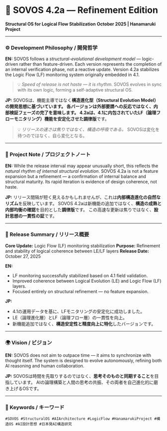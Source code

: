 ﻿# 🧱 **SOVOS 4.2a — Refinement Edition**

**Structural OS for Logical Flow Stabilization**
**October 2025 | Hanamaruki Project**

---

### ⚙️ Development Philosophy / 開発哲学

**EN:**
SOVOS follows a *structural-evolutional development model* — logic-driven rather than feature-driven.
Each version represents the completion of an internal verification phase, not a reactive update.
Version 4.2a stabilizes the Logic Flow (LF) monitoring system originally embedded in 4.1.

> 💡 *Speed of release is not haste — it is rhythm.*
> SOVOS evolves in sync with its own logic, forming a self-adaptive structural OS.

**JP:**
SOVOSは、機能主導ではなく**構造進化型（Structural Evolution Model）**の開発思想に基づいています。
各バージョンは外部要請への反応ではなく、**内部検証フェーズの完了**を意味します。
4.2aは、4.1に内包されていたLF（論理フローモニタリング）機能を安定化させた**調律版**です。

> 💡 *リリースの速さは焦りではなく、構造の呼吸である。*
> SOVOSは変化を待つのではなく、自ら変化となる。

---

### 🧠 Project Note / プロジェクトノート

**EN:**
While the release interval may appear unusually short, this reflects the *natural rhythm of internal structural evolution*.
SOVOS 4.2a is not a feature expansion but a refinement — a confirmation of internal balance and structural maturity.
Its rapid iteration is evidence of design coherence, not haste.

**JP:**
リリース間隔が短く見えるかもしれませんが、これは**内部構造進化の自然なリズム**を反映しています。
SOVOS 4.2aは新機能の追加ではなく、**構造の成熟と内部均衡の確認**を目的とした**調律版**です。
この高速な更新は焦りではなく、**設計思想の一貫性の証**です。

---

### 🧾 Release Summary / リリース概要

**Core Update:** Logic Flow (LF) monitoring stabilization
**Purpose:** Refinement and stability of logical coherence between LE/LF layers
**Release Date:** October 27, 2025

**EN:**

* LF monitoring successfully stabilized based on 4.1 field validation.
* Improved coherence between Logical Evolution (LE) and Logic Flow (LF) layers.
* Focused entirely on structural refinement — no feature expansion.

**JP:**

* 4.1の運用データを基に、LFモニタリングの安定化に成功しました。
* LE（論理進化層）とLF（論理フロー層）の一貫性を向上。
* 新機能追加ではなく、**構造安定性と精度向上に特化**したバージョンです。

---

### 🌍 Vision / ビジョン

**EN:**
SOVOS does not aim to outpace time — it aims to synchronize with thought itself.
The system is designed to evolve autonomously, refining both AI reasoning and human collaboration.

**JP:**
SOVOSは時間を先取りするのではなく、**思考そのものと同期すること**を目指しています。
AIの論理構築と人間の思考の共振、その両者を自己進化的に磨き上げるOSです。

---

### 🧩 Keywords / キーワード

`#SOVOS #StructuralOS #AIArchitecture #LogicFlow #HanamarukiProject #構造OS #AI設計思想 #日本発AI構造研究`